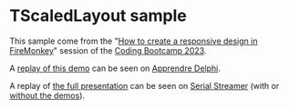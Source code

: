 # TScaledLayout sample

This sample come from the "[How to create a responsive design in FireMonkey](https://github.com/DeveloppeurPascal/DCB2023-Responsive-Design-With-FireMonkey)" session of the [Coding Bootcamp 2023](https://learndelphi.org/coding-bootcamp-2023/).

A [replay of this demo](https://apprendre-delphi.fr/le-composant-tscaledlayout-dans-firemonkey.html) can be seen on [Apprendre Delphi](https://apprendre-delphi.fr/).

A replay of [the full presentation](https://serialstreameur.fr/how-to-create-a-responsive-design-in-a-firemonkey-application-coding-bootcamp-2023.html) can be seen on [Serial Streamer](https://serialstreameur.fr/) (with or [without the demos](https://serialstreameur.fr/how-to-create-a-responsive-design-in-a-firemonkey-application-short-version.html)).
